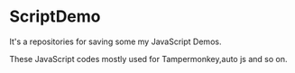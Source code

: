 # ScriptDemo
It's a repositories for saving some my JavaScript Demos.

These JavaScript codes mostly used for Tampermonkey,auto js and so on.